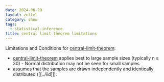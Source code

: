```yaml
---
date: 2024-06-20
layout: zettel
category: show
tags:
  - statistical-inference
title: central limit theorem limitations
---
```

Limitations and Conditions for [central-limit-theorem](../central-limit-theorem.md):
- [central-limit-theorem](../central-limit-theorem.md) applies best to large sample sizes (typically n ≥ 30) - Normal distribution may not be seen for small samples
- assumes that the samples are drawn independently and identically distributed ([[../iid]]).